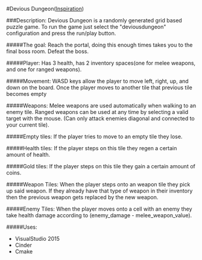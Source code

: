 #Devious Dungeon([Inspiration](https://sludgelife.fandom.com/wiki/Crypt_Creeper))

###Description:
Devious Dungeon is a randomly generated grid based puzzle game. To run the game just select the
"deviousdungeon" configuration and press the run/play button.

#####The goal:
Reach the portal, doing this enough times takes you to the final boss room. Defeat the boss.

#####Player: 
Has 3 health, has 2 inventory spaces(one for melee weapons, and one for ranged weapons).

#####Movement: 
WASD keys allow the player to move left, right, up, and down on the board. Once the player moves to another tile that
previous tile becomes empty

#####Weapons: 
Melee weapons are used automatically when walking to an enemy tile. Ranged weapons can be used at any time by 
selecting a valid target with the mouse.
(Can only attack enemies diagonal and connected to your current tile).

#####Empty tiles: 
If the player tries to move to an empty tile they lose.

#####Health tiles: 
If the player steps on this tile they regen a certain amount of health.

#####Gold tiles: 
If the player steps on this tile they gain a certain amount of coins.

#####Weapon Tiles: 
When the player steps onto an weapon tile they pick up said weapon. If they already have that type of
 weapon in their inventory then the previous weapon gets replaced by the new weapon.

#####Enemy Tiles: 
When the player moves onto a cell with an enemy they take health damage according to 
(enemy_damage - melee_weapon_value).

#####Uses:
* VisualStudio 2015
* Cinder
* Cmake